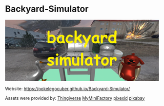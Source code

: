# Backyard-Simulator

![Backyard Simulator Screenshot](asset/image/backyard_simulator.png "Backyard Simulator Screenshot")

Website: https://pokelegocuber.github.io/Backyard-Simulator/

Assets were provided by:
[Thingiverse](https://www.thingiverse.com/)
[MyMiniFactory](https://www.myminifactory.com/)
[pixexid](https://pixexid.com/)
[pixabay](https://pixabay.com/)